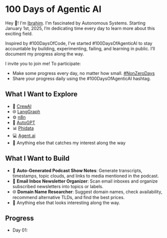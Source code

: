 # 100 Days of Agentic AI

Hey 👋! I'm [Ibrahim](https://x.com/ibrhdotme). I'm fascinated by Autonomous Systems. Starting January 1st, 2025, I’m dedicating time every day to learn more about this exciting field. 

Inspired by #100DaysOfCode, I’ve started #100DaysOfAgenticAI to stay accountable by building, experimenting, failing, and learning in public. I’ll document my progress along the way.

I invite you to join me! To participate:
- Make some progress every day, no matter how small. [#NonZeroDays](https://old.reddit.com/r/getdisciplined/comments/1q96b5/deleted_by_user/cdah4af/#:~:text=There%20are%20no%20more%20zero%20days.)
- Share your progress daily using the #100DaysOfAgenticAI hashtag.

## What I Want to Explore

- 🤖 [CrewAI](https://github.com/crewAIInc/crewAI)
- 🌐 [LangGraph](https://github.com/langchain-ai/langgraph)
- ⚙️ [n8n](https://github.com/n8n-io/n8n)
- 🧠 [AutoGPT](https://github.com/Significant-Gravitas/AutoGPT)
- 📊 [Phidata](https://github.com/phidatahq/phidata)
- 💻 [Agent.ai](https://agent.ai/)
- 👀 Anything else that catches my interest along the way

## What I Want to Build

- 📝 **Auto-Generated Podcast Show Notes**: Generate transcripts, timestamps, topic clouds, and links to media mentioned in the podcast.
- 📩 **Email Inbox Newsletter Organizer**: Scan email inboxes and organize subscribed newsletters into topics or labels.
- 🌐 **Domain Name Researcher**: Suggest domain names, check availability, recommend alternative TLDs, and find the best prices.
- 👀 Anything else that looks interesting along the way.

## Progress

- Day 01: 
